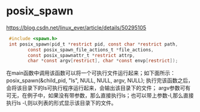 # posix_spawn

https://blog.csdn.net/linux_ever/article/details/50295105

```c
 #include <spawn.h>
 int posix_spawn(pid_t *restrict pid, const char *restrict path,
        const posix_spawn_file_actions_t *file_actions,
        const posix_spawnattr_t *restrict attrp,
        char *const argv[restrict], char *const envp[restrict]);
```

在main函数中调用该函数可以将一个可执行文件运行起来；如下面所示：
posix_spawn(&child_pid, "ls", NULL, NULL, argv, NULL);
执行完该函数之后，会将该目录下的ls可执行程序运行起来，会输出该目录下的文件；
argv参数可有可无，在例子中，如果没有带参数，那么直接执行ls；也可以带上参数-l,那么直接执行ls -l,则以列表的形式显示该目录下的文件。
